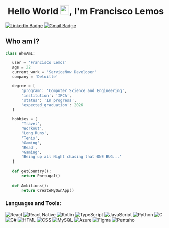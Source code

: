 <h1 align="center">Hello World <img src="https://media.giphy.com/media/hvRJCLFzcasrR4ia7z/giphy.gif" width="28px" height="28px">, I'm Francisco Lemos</h1>

[![Linkedin Badge](https://img.shields.io/badge/-Linkedin-blue?style=flat-square&logo=Linkedin&logoColor=white&link=https://www.linkedin.com/in/francisco-lemos-461392245/)](https://www.linkedin.com/in/francisco-lemos-461392245/) [![Gmail Badge](https://img.shields.io/badge/-franciscolemosdev@gmail.com-c14438?style=flat-square&logo=Gmail&logoColor=white&link=mailto:franciscolemosdev@gmail.com)](mailto:franciscolemosdev@gmail.com)


 ## Who am I?
 ```python
 class WhoAmI:

	user = 'Francisco Lemos'
	age = 22
	current_work = 'ServiceNow Developer'
	company = 'Deloitte'

	degree = [
		'program': 'Computer Science and Engineering',
		'institution': 'IPCA',
		'status': 'In progress',
		'expected_graduation': 2026
	]

	hobbies = [
		'Travel',
		'Workout',
		'Long Runs',
		'Tenis',
		'Gaming',
		'Read',
		'Gaming',
		'Being up all Night chasing that ONE BUG...'
	]
	
	def getCountry():
		return Portugal()
	
	def Ambitions():
		return CreateMyOwnApp()
 ```

<h3 align="left">Languages and Tools:</h3>
<p>

<img alt="React" src="https://img.shields.io/badge/-React-61DAFB?style=flat-square&logo=react&logoColor=black" />
<img alt="React Native" src="https://img.shields.io/badge/-React_Native-61DAFB?style=flat-square&logo=react&logoColor=black" />
<img alt="Kotlin" src="https://img.shields.io/badge/-Kotlin-0095D5?style=flat-square&logo=kotlin&logoColor=white" />
<img alt="TypeScript" src="https://img.shields.io/badge/-TypeScript-3178C6?style=flat-square&logo=typescript&logoColor=white" />
<img alt="JavaScript" src="https://img.shields.io/badge/-JavaScript-F7DF1E?style=flat-square&logo=javascript&logoColor=black" />
<img alt="Python" src="https://img.shields.io/badge/-Python-3776AB?style=flat-square&logo=python&logoColor=white" />
<img alt="C" src="https://img.shields.io/badge/-C-A8B9CC?style=flat-square&logo=c&logoColor=white" />
<img alt="C#" src="https://img.shields.io/badge/-C%23-239120?style=flat-square&logo=c-sharp&logoColor=white" />
<img alt="HTML" src="https://img.shields.io/badge/-HTML5-E34F26?style=flat-square&logo=html5&logoColor=white" />
<img alt="CSS" src="https://img.shields.io/badge/-CSS3-1572B6?style=flat-square&logo=css3&logoColor=white" />
<img alt="MySQL" src="https://img.shields.io/badge/-MySQL-4479A1?style=flat-square&logo=mysql&logoColor=white" />
<img alt="Azure" src="https://img.shields.io/badge/-Microsoft_Azure-0078D4?style=flat-square&logo=microsoft-azure&logoColor=white" />
<img alt="Figma" src="https://img.shields.io/badge/-Figma-F24E1E?style=flat-square&logo=figma&logoColor=white" />
<img alt="Pentaho" src="https://img.shields.io/badge/-Pentaho-1565C0?style=flat-square&logo=pentaho&logoColor=white" />


</p>
